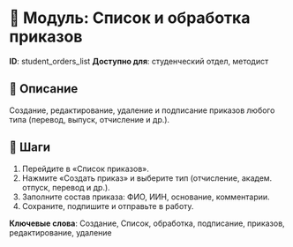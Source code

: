 # 📘 Модуль: Список и обработка приказов
**ID**: student_orders_list
**Доступно для**: студенческий отдел, методист

## 📝 Описание
Создание, редактирование, удаление и подписание приказов любого типа (перевод, выпуск, отчисление и др.).

## 🩜 Шаги
1. Перейдите в «Список приказов».
2. Нажмите «Создать приказ» и выберите тип (отчисление, академ. отпуск, перевод и др.).
3. Заполните состав приказа: ФИО, ИИН, основание, комментарии.
4. Сохраните, подпишите и отправьте в работу.

**Ключевые слова**: Создание, Список, обработка, подписание, приказов, редактирование, удаление
